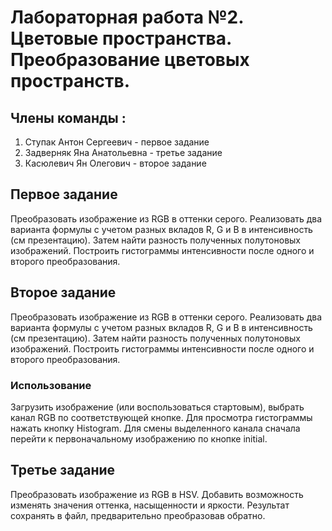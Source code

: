 # Лабораторная работа №2. Цветовые пространства. Преобразование цветовых пространств.

## Члены команды :

 1. Ступак Антон Сергеевич - первое задание
 2. Задверняк Яна Анатольевна - третье задание
 3. Касюлевич Ян Олегович - второе задание

## Первое задание

Преобразовать изображение из RGB в оттенки серого. Реализовать два варианта формулы с учетом разных вкладов R, G и B в интенсивность (см презентацию). Затем найти разность полученных полутоновых изображений. Построить гистограммы интенсивности после одного и второго преобразования.

## Второе задание

Преобразовать изображение из RGB в оттенки серого. Реализовать два варианта формулы с учетом разных вкладов R, G и B в интенсивность (см презентацию). Затем найти разность полученных полутоновых изображений. Построить гистограммы интенсивности после одного и второго преобразования.

### Использование
Загрузить изображение (или воспользоваться стартовым), выбрать канал RGB по соответствующей кнопке. Для просмотра гистограммы нажать кнопку Histogram. Для смены выделенного канала сначала перейти к первоначальному изображению по кнопке initial. 

## Третье задание

Преобразовать изображение из RGB в HSV. Добавить возможность изменять значения оттенка, насыщенности и яркости. Результат сохранять в файл, предварительно преобразовав обратно.
